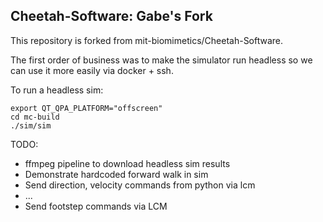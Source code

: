 ## Cheetah-Software: Gabe's Fork

This repository is forked from mit-biomimetics/Cheetah-Software.

The first order of business was to make the simulator run headless so we can use it more easily via docker + ssh. 

To run a headless sim:
```
export QT_QPA_PLATFORM="offscreen"
cd mc-build
./sim/sim
```

TODO:
- ffmpeg pipeline to download headless sim results
- Demonstrate hardcoded forward walk in sim
- Send direction, velocity commands from python via lcm
- ...
- Send footstep commands via LCM
